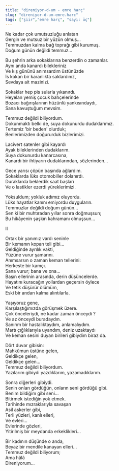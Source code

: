 ```yaml
---
title: "direniyor-d-um - emre harç"
slug: "direniyor-d-um-emre.harc"
tags: ["şiir","emre harç", "sayı: üç"]
---
```


Ne kadar çok umutsuzluğu anlatan    
Gergin ve mutsuz bir yüzün olmuş...  
Temmuzdan kalma bağ toprağı gibi kurumuş.  
Doğum günün değildi temmuz...

Bu şehrin arka sokaklarına benzerdin o zamanlar.  
Aynı anda kanardı bilekleriniz  
Ve kış gününü anımsardım üstünüzde  
İs kokan bir karanlıkta saklardınız,  
Sevdaya ait mazinizi.

Sokaklar hep pis sularla yıkanırdı.  
Heyelan yemiş çocuk bahçelerinde  
Bozacı bağırışlarının hüzünlü yankısındaydı,  
Sana kavuştuğum mevsim.

Temmuz değildi biliyordum.  
Dokunmaktı belki de, suya dokunurdu dudaklarımız.  
Tertemiz 'bir beden' olurduk;  
Benlerimizden doğururduk bizlerimizi.

Lacivert satenler gibi kayardı  
Ayak bileklerinden dudaklarım.  
Suya dokunurdu kanarcasına,  
Kanardı bir ihtiyarın dudaklarından, sözlerinden...

Gece yarısı çöpün başında ağlardım.  
Sokaklarda lüks otomobiller dolanırdı.  
Duraklarda beklerdik saat başları  
Ve o lastikler ezerdi yüreklerimizi.

Yoksuldum; yokluk adımız oluyordu.  
Lüks hayatlar kanını emiyordu duyguların.  
Temmuzlar değildi doğum günün...  
Sen ki bir muhtıradan yıllar sonra doğmuşsun;  
Bu hikâyenin şaşkın kahramanı olmuşsun...

II

Ortak bir yanımız vardı seninle  
Bir kemanın kopan teli gibi...  
Geldiğinde ayrılık vakti,  
Yüzüne vurur şamarını.  
Anımsarsın o zaman keman tellerini:  
Herkeste bir kamçı.  
Sana vurur; bana ve ona...  
Başın ellerinin arasında, derin düşüncelerde.  
Hayatını kuracağın yollardan geçersin öylece  
Ve tetik düşürür ölümüm,  
Eski bir andan kalma alıntılarla.

Yaşıyoruz gene,  
Karşılaştığımızda görüşmek üzere.  
Çok önceleriydi, ne kadar zaman önceydi ?  
Ve az önceydi buradaydın.  
Sanırım bir hastalıktaydım, anlamalıydım.  
Martı çığlıklarıyla uyandım, deniz uzaktaydı  
Ve keman sesini duyan birileri gibiydim biraz da.

Dört duvar gibisin:  
Mahkûmun üstüne gelen,  
Geldikçe gelen,  
Geldikçe gelen...  
Temmuz değildi biliyordum.  
Yazılarım gibiydi yazdıklarım, yazamadıklarım.

Sonra diğerleri gibiydi.  
Senin onları gördüğün, onların seni gördüğü gibi.  
Benim bildiğim gibi seni...  
Bitirmek istediğin yok etmek.  
Tarihinde mızraklarıyla savaşan  
Asil askerler gibi,  
Terli yüzleri, kanlı elleri,  
Ve evleri...  
Evlerinde gözleri,  
Yitirilmiş bir meydanda erkeklikleri...

Bir kadının düşünde o anda,  
Beyaz bir mendile kanayan elleri...  
Temmuz değildi biliyorum;  
Ama hâlâ  
Direniyorum...

